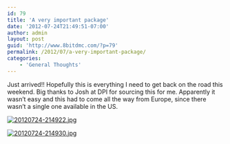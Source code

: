 ```yaml
---
id: 79
title: 'A very important package'
date: '2012-07-24T21:49:51-07:00'
author: admin
layout: post
guid: 'http://www.8bitdmc.com/?p=79'
permalink: /2012/07/a-very-important-package/
categories:
    - 'General Thoughts'
---
```


Just arrived!! Hopefully this is everything I need to get back on the road this weekend. Big thanks to Josh at DPI for sourcing this for me. Apparently it wasn’t easy and this had to come all the way from Europe, since there wasn’t a single one available in the US.

[![20120724-214922.jpg](../images/2012/07/20120724-214922.jpg)](../images/2012/07/20120724-214922.jpg)

[![20120724-214930.jpg](../images/2012/07/20120724-214930.jpg)](../images/2012/07/20120724-214930.jpg)